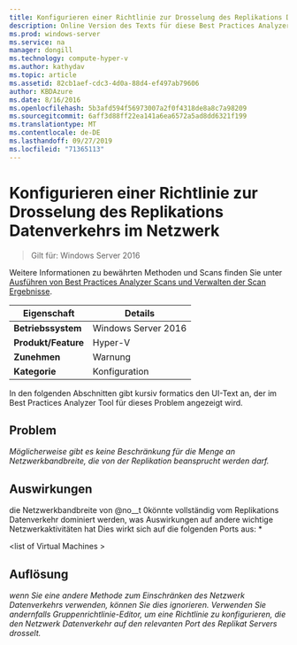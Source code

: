```yaml
---
title: Konfigurieren einer Richtlinie zur Drosselung des Replikations Datenverkehrs im Netzwerk
description: Online Version des Texts für diese Best Practices Analyzer Regel.
ms.prod: windows-server
ms.service: na
manager: dongill
ms.technology: compute-hyper-v
ms.author: kathydav
ms.topic: article
ms.assetid: 82cb1aef-cdc3-4d0a-88d4-ef497ab79606
author: KBDAzure
ms.date: 8/16/2016
ms.openlocfilehash: 5b3afd594f56973007a2f0f4318de8a8c7a98209
ms.sourcegitcommit: 6aff3d88ff22ea141a6ea6572a5ad8dd6321f199
ms.translationtype: MT
ms.contentlocale: de-DE
ms.lasthandoff: 09/27/2019
ms.locfileid: "71365113"
---
```

# <a name="configure-a-policy-to-throttle-the-replication-traffic-on-the-network"></a>Konfigurieren einer Richtlinie zur Drosselung des Replikations Datenverkehrs im Netzwerk

>Gilt für: Windows Server 2016

Weitere Informationen zu bewährten Methoden und Scans finden Sie unter [Ausführen von Best Practices Analyzer Scans und Verwalten der Scan Ergebnisse](https://go.microsoft.com/fwlink/p/?LinkID=223177).  
  
|Eigenschaft|Details|  
|-|-|  
|**Betriebssystem**|Windows Server 2016|  
|**Produkt/Feature**|Hyper-V|  
|**Zunehmen**|Warnung|  
|**Kategorie**|Konfiguration|  
  
In den folgenden Abschnitten gibt kursiv formatics den UI-Text an, der im Best Practices Analyzer Tool für dieses Problem angezeigt wird.  
  
## <a name="issue"></a>Problem  
*Möglicherweise gibt es keine Beschränkung für die Menge an Netzwerkbandbreite, die von der Replikation beansprucht werden darf.*  
  
## <a name="impact"></a>Auswirkungen  
die Netzwerkbandbreite von @no__t 0könnte vollständig vom Replikations Datenverkehr dominiert werden, was Auswirkungen auf andere wichtige Netzwerkaktivitäten hat Dies wirkt sich auf die folgenden Ports aus: *  
  
\<list of Virtual Machines >  
  
## <a name="resolution"></a>Auflösung  
*wenn Sie eine andere Methode zum Einschränken des Netzwerk Datenverkehrs verwenden, können Sie dies ignorieren. Verwenden Sie andernfalls Gruppenrichtlinie-Editor, um eine Richtlinie zu konfigurieren, die den Netzwerk Datenverkehr auf den relevanten Port des Replikat Servers drosselt.*  
  
  



